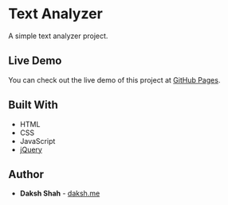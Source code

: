 # Text Analyzer

A simple text analyzer project.

## Live Demo

You can check out the live demo of this project at [GitHub Pages](https://dakshshah96.github.io/text-analyzer/).

## Built With

* HTML
* CSS
* JavaScript
* [jQuery](http://jquery.com/)

## Author

* **Daksh Shah** - [daksh.me](https://daksh.me)